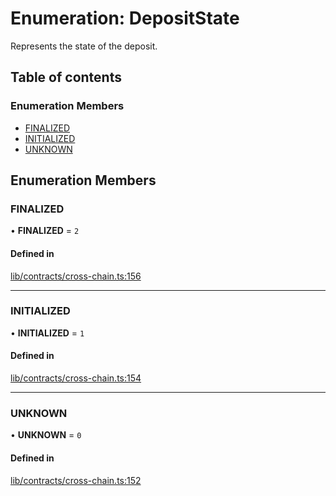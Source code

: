 # Enumeration: DepositState

Represents the state of the deposit.

## Table of contents

### Enumeration Members

- [FINALIZED](DepositState.md#finalized)
- [INITIALIZED](DepositState.md#initialized)
- [UNKNOWN](DepositState.md#unknown)

## Enumeration Members

### FINALIZED

• **FINALIZED** = ``2``

#### Defined in

[lib/contracts/cross-chain.ts:156](https://github.com/keep-network/tbtc-v2/blob/main/typescript/src/lib/contracts/cross-chain.ts#L156)

___

### INITIALIZED

• **INITIALIZED** = ``1``

#### Defined in

[lib/contracts/cross-chain.ts:154](https://github.com/keep-network/tbtc-v2/blob/main/typescript/src/lib/contracts/cross-chain.ts#L154)

___

### UNKNOWN

• **UNKNOWN** = ``0``

#### Defined in

[lib/contracts/cross-chain.ts:152](https://github.com/keep-network/tbtc-v2/blob/main/typescript/src/lib/contracts/cross-chain.ts#L152)
